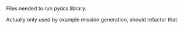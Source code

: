 Files needed to run pydcs library.

Actually only used by example mission generation, should refactor that.
